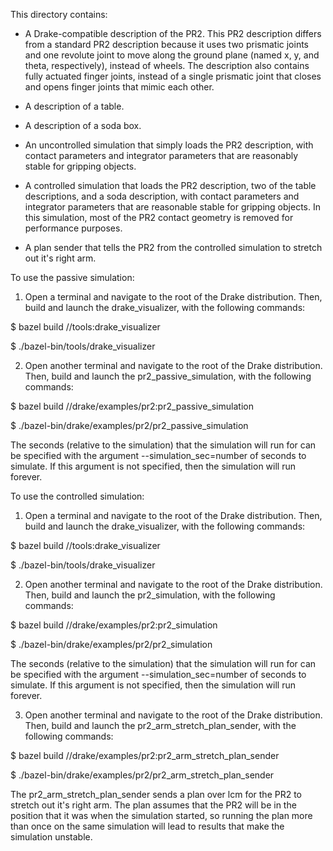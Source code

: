 This directory contains:

- A Drake-compatible description of the PR2. This PR2 description differs from 
a standard PR2 description because it uses two prismatic joints and one 
revolute joint to move along the ground plane (named x, y, and theta, 
respectively), instead of wheels. The description also contains fully actuated 
finger joints, instead of a single prismatic joint that closes and opens finger 
joints that mimic each other.

- A description of a table.

- A description of a soda box.

- An uncontrolled simulation that simply loads the PR2 description, with 
contact parameters and integrator parameters that are reasonably stable 
for gripping objects.

- A controlled simulation that loads the PR2 description, two of the table
descriptions, and a soda description, with contact parameters and 
integrator parameters that are reasonable stable for gripping objects. In 
this simulation, most of the PR2 contact geometry is removed for performance
purposes.

- A plan sender that tells the PR2 from the controlled simulation to stretch 
out it's right arm.



To use the passive simulation:

1. Open a terminal and navigate to the root of the Drake distribution. Then,
build and launch the drake_visualizer, with the following commands: 

$ bazel build //tools:drake_visualizer 

$ ./bazel-bin/tools/drake_visualizer

2. Open another terminal and navigate to the root of the Drake distribution.
Then, build and launch the pr2_passive_simulation, with the following commands:

$ bazel build //drake/examples/pr2:pr2_passive_simulation

$ ./bazel-bin/drake/examples/pr2/pr2_passive_simulation 

The seconds (relative to the simulation) that the simulation will run for can 
be specified with the argument --simulation_sec=number of seconds to simulate. 
If this argument is not specified, then the simulation will run forever.



To use the controlled simulation:

1. Open a terminal and navigate to the root of the Drake distribution. Then,
build and launch the drake_visualizer, with the following commands: 

$ bazel build //tools:drake_visualizer 

$ ./bazel-bin/tools/drake_visualizer

2. Open another terminal and navigate to the root of the Drake distribution.
Then, build and launch the pr2_simulation, with the following commands:

$ bazel build //drake/examples/pr2:pr2_simulation 

$ ./bazel-bin/drake/examples/pr2/pr2_simulation 

The seconds (relative to the simulation) that the simulation will run for can 
be specified with the argument --simulation_sec=number of seconds to simulate. 
If this argument is not specified, then the simulation will run forever.

3. Open another terminal and navigate to the root of the Drake distribution.
Then, build and launch the pr2_arm_stretch_plan_sender, with the following 
commands:

$ bazel build //drake/examples/pr2:pr2_arm_stretch_plan_sender 

$ ./bazel-bin/drake/examples/pr2/pr2_arm_stretch_plan_sender

The pr2_arm_stretch_plan_sender sends a plan over lcm for the PR2 to stretch 
out it's right arm. The plan assumes that the PR2 will be in the position that
it was when the simulation started, so running the plan more than once on the 
same simulation will lead to results that make the simulation unstable.
